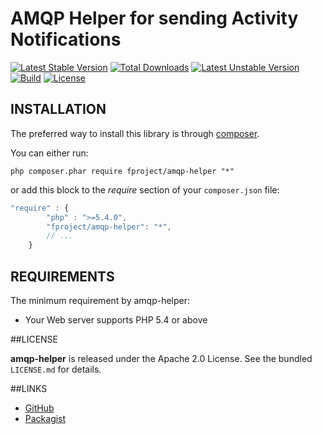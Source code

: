 # AMQP Helper for sending Activity Notifications
[![Latest Stable Version](https://poser.pugx.org/fproject/amqp-helper/v/stable)](https://packagist.org/packages/fproject/amqp-helper)
[![Total Downloads](https://poser.pugx.org/fproject/amqp-helper/downloads)](https://packagist.org/packages/fproject/amqp-helper)
[![Latest Unstable Version](https://poser.pugx.org/fproject/amqp-helper/v/unstable)](https://packagist.org/packages/fproject/amqp-helper)
[![Build](https://travis-ci.org/fproject/amqp-helper.svg?branch=master)](https://travis-ci.org/fproject/amqp-helper)
[![License](https://poser.pugx.org/fproject/amqp-helper/license)](https://packagist.org/packages/fproject/amqp-helper)

## INSTALLATION

The preferred way to install this library is through [composer](http://getcomposer.org/download/).

You can either run:
```
php composer.phar require fproject/amqp-helper "*"
```

or add this block to the *require* section of your `composer.json` file:
```javascript
"require" : {
		"php" : ">=5.4.0",
		"fproject/amqp-helper": "*",
		// ...
	}
```

## REQUIREMENTS

The minimum requirement by amqp-helper:
- Your Web server supports PHP 5.4 or above

##LICENSE


**amqp-helper** is released under the Apache 2.0 License. See the bundled `LICENSE.md` for details.

##LINKS

- [GitHub](https://github.com/fproject/amqp-helper)
- [Packagist](https://packagist.org/packages/fproject/amqp-helper)
